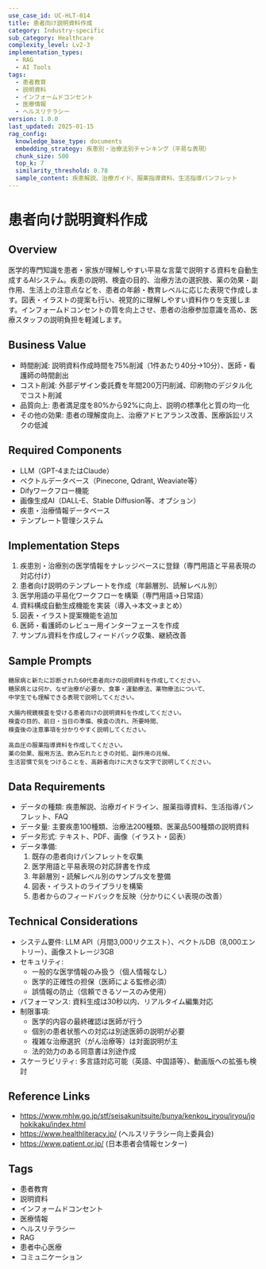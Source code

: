 ```yaml
---
use_case_id: UC-HLT-014
title: 患者向け説明資料作成
category: Industry-specific
sub_category: Healthcare
complexity_level: Lv2-3
implementation_types:
  - RAG
  - AI Tools
tags:
  - 患者教育
  - 説明資料
  - インフォームドコンセント
  - 医療情報
  - ヘルスリテラシー
version: 1.0.0
last_updated: 2025-01-15
rag_config:
  knowledge_base_type: documents
  embedding_strategy: 疾患別・治療法別チャンキング（平易な表現）
  chunk_size: 500
  top_k: 7
  similarity_threshold: 0.78
  sample_content: 疾患解説、治療ガイド、服薬指導資料、生活指導パンフレット
---
```


# 患者向け説明資料作成

## Overview

医学的専門知識を患者・家族が理解しやすい平易な言葉で説明する資料を自動生成するAIシステム。疾患の説明、検査の目的、治療方法の選択肢、薬の効果・副作用、生活上の注意点などを、患者の年齢・教育レベルに応じた表現で作成します。図表・イラストの提案も行い、視覚的に理解しやすい資料作りを支援します。インフォームドコンセントの質を向上させ、患者の治療参加意識を高め、医療スタッフの説明負担を軽減します。

## Business Value

- 時間削減: 説明資料作成時間を75%削減（1件あたり40分→10分）、医師・看護師の時間創出
- コスト削減: 外部デザイン委託費を年間200万円削減、印刷物のデジタル化でコスト削減
- 品質向上: 患者満足度を80%から92%に向上、説明の標準化と質の均一化
- その他の効果: 患者の理解度向上、治療アドヒアランス改善、医療訴訟リスクの低減

## Required Components

- LLM（GPT-4またはClaude）
- ベクトルデータベース（Pinecone, Qdrant, Weaviate等）
- Difyワークフロー機能
- 画像生成AI（DALL-E、Stable Diffusion等、オプション）
- 疾患・治療情報データベース
- テンプレート管理システム

## Implementation Steps

1. 疾患別・治療別の医学情報をナレッジベースに登録（専門用語と平易表現の対応付け）
2. 患者向け説明のテンプレートを作成（年齢層別、読解レベル別）
3. 医学用語の平易化ワークフローを構築（専門用語→日常語）
4. 資料構成自動生成機能を実装（導入→本文→まとめ）
5. 図表・イラスト提案機能を追加
6. 医師・看護師のレビュー用インターフェースを作成
7. サンプル資料を作成しフィードバック収集、継続改善

## Sample Prompts

```
糖尿病と新たに診断された60代患者向けの説明資料を作成してください。
糖尿病とは何か、なぜ治療が必要か、食事・運動療法、薬物療法について、
中学生でも理解できる表現で説明してください。
```

```
大腸内視鏡検査を受ける患者向けの説明資料を作成してください。
検査の目的、前日・当日の準備、検査の流れ、所要時間、
検査後の注意事項を分かりやすく説明してください。
```

```
高血圧の服薬指導資料を作成してください。
薬の効果、服用方法、飲み忘れたときの対処、副作用の兆候、
生活習慣で気をつけることを、高齢者向けに大きな文字で説明してください。
```

## Data Requirements

- データの種類: 疾患解説、治療ガイドライン、服薬指導資料、生活指導パンフレット、FAQ
- データ量: 主要疾患100種類、治療法200種類、医薬品500種類の説明資料
- データ形式: テキスト、PDF、画像（イラスト・図表）
- データ準備:
  1. 既存の患者向けパンフレットを収集
  2. 医学用語と平易表現の対応辞書を作成
  3. 年齢層別・読解レベル別のサンプル文を整備
  4. 図表・イラストのライブラリを構築
  5. 患者からのフィードバックを反映（分かりにくい表現の改善）

## Technical Considerations

- システム要件: LLM API（月間3,000リクエスト）、ベクトルDB（8,000エントリー）、画像ストレージ3GB
- セキュリティ:
  - 一般的な医学情報のみ扱う（個人情報なし）
  - 医学的正確性の担保（医師による監修必須）
  - 誤情報の防止（信頼できるソースのみ使用）
- パフォーマンス: 資料生成は30秒以内、リアルタイム編集対応
- 制限事項:
  - 医学的内容の最終確認は医師が行う
  - 個別の患者状態への対応は別途医師の説明が必要
  - 複雑な治療選択（がん治療等）は対面説明が主
  - 法的効力のある同意書は別途作成
- スケーラビリティ: 多言語対応可能（英語、中国語等）、動画版への拡張も検討

## Reference Links

- https://www.mhlw.go.jp/stf/seisakunitsuite/bunya/kenkou_iryou/iryou/johokikaku/index.html
- https://www.healthliteracy.jp/ (ヘルスリテラシー向上委員会)
- https://www.patient.or.jp/ (日本患者会情報センター)

## Tags

- 患者教育
- 説明資料
- インフォームドコンセント
- 医療情報
- ヘルスリテラシー
- RAG
- 患者中心医療
- コミュニケーション
